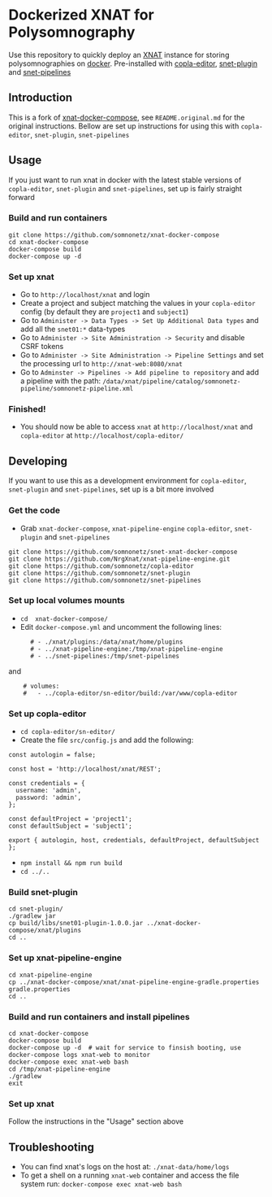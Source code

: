 # Dockerized XNAT for Polysomnography

Use this repository to quickly deploy an [XNAT](https://xnat.org/) instance for storing polysomnographies on [docker](https://www.docker.com/). Pre-installed with [copla-editor](https://github.com/somnonetz/copla-editor), [snet-plugin](https://github.com/somnonetz/snet-plugin) and [snet-pipelines](https://github.com/somnonetz/snet-pipelines)

## Introduction

This is a fork of [xnat-docker-compose](https://github.com/NrgXnat/xnat-docker-compose/), see `README.original.md` for the original instructions. Bellow are set up instructions for using this with `copla-editor`, `snet-plugin`, `snet-pipelines`

## Usage

If you just want to run xnat in docker with the latest stable versions of `copla-editor`, `snet-plugin` and `snet-pipelines`, set up is fairly straight forward

### Build and run containers

```
git clone https://github.com/somnonetz/xnat-docker-compose
cd xnat-docker-compose
docker-compose build
docker-compose up -d
```

### Set up xnat

* Go to `http://localhost/xnat` and login
* Create a project and subject matching the values in your `copla-editor` config (by default they are `project1` and `subject1`)
* Go to `Administer -> Data Types -> Set Up Additional Data types` and add all the `snet01:*` data-types
* Go to `Administer -> Site Administration -> Security` and disable CSRF tokens
* Go to `Administer -> Site Administration -> Pipeline Settings` and set the processing url to `http://xnat-web:8080/xnat`
* Go to `Adminster -> Pipelines -> Add pipeline to repository` and add a pipeline with the path: `/data/xnat/pipeline/catalog/somnonetz-pipeline/somnonetz-pipeline.xml`

### Finished!

* You should now be able to access `xnat` at `http://localhost/xnat` and `copla-editor` at `http://localhost/copla-editor/`

## Developing

If you want to use this as a development environment for `copla-editor`, `snet-plugin` and `snet-pipelines`, set up is a bit more involved

### Get the code

* Grab `xnat-docker-compose`, `xnat-pipeline-engine` `copla-editor`, `snet-plugin` and `snet-pipelines`

```
git clone https://github.com/somnonetz/snet-xnat-docker-compose
git clone https://github.com/NrgXnat/xnat-pipeline-engine.git
git clone https://github.com/somnonetz/copla-editor
git clone https://github.com/somnonetz/snet-plugin
git clone https://github.com/somnonetz/snet-pipelines
```

### Set up local volumes mounts

* `cd  xnat-docker-compose/`
* Edit `docker-compose.yml` and uncomment the following lines:

```
      # - ./xnat/plugins:/data/xnat/home/plugins
      # - ../xnat-pipeline-engine:/tmp/xnat-pipeline-engine
      # - ../snet-pipelines:/tmp/snet-pipelines
```

and

```
    # volumes:
    #   - ../copla-editor/sn-editor/build:/var/www/copla-editor
```

### Set up copla-editor

* `cd copla-editor/sn-editor/`
* Create the file `src/config.js` and add the following:

```
const autologin = false;

const host = 'http://localhost/xnat/REST';

const credentials = {
  username: 'admin',
  password: 'admin',
};

const defaultProject = 'project1';
const defaultSubject = 'subject1';

export { autologin, host, credentials, defaultProject, defaultSubject };
```

* `npm install && npm run build`
* `cd ../..`

### Build snet-plugin

```
cd snet-plugin/
./gradlew jar
cp build/libs/snet01-plugin-1.0.0.jar ../xnat-docker-compose/xnat/plugins
cd ..
```

### Set up xnat-pipeline-engine

```
cd xnat-pipeline-engine
cp ../xnat-docker-compose/xnat/xnat-pipeline-engine-gradle.properties gradle.properties
cd ..
```

### Build and run containers and install pipelines

```
cd xnat-docker-compose
docker-compose build
docker-compose up -d  # wait for service to finsish booting, use docker-compose logs xnat-web to monitor
docker-compose exec xnat-web bash
cd /tmp/xnat-pipeline-engine
./gradlew
exit
```

### Set up xnat

Follow the instructions in the "Usage" section above

## Troubleshooting

* You can find xnat's logs on the host at: `./xnat-data/home/logs`
* To get a shell on a running `xnat-web` container and access the file system run: `docker-compose exec xnat-web bash`
